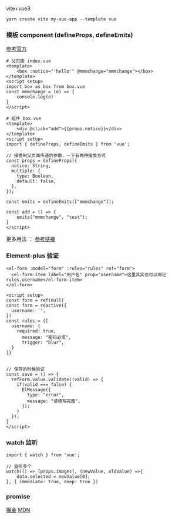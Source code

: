 vite+vue3
```
yarn create vite my-vue-app --template vue
```

### 模板 component (defineProps, defineEmits)
[参考官方](https://cn.vuejs.org/guide/components/props.html)
```
# 父页面 index.vue
<template>
    <box :notice="'hello'" @mmmchange="mmmchange"></box>
</template>
<script setup>
import box as box from box.vue
const mmmchange = (e) => {
    console.log(e)
} 
</script>
```

```
# 组件 box.vue
<template>
    <div @click="add">{{props.notice}}</div>
</template>
<script setup>
import { defineProps, defineEmits } from 'vue';

// 接受到父页面传递的参数，一下有两种接受方式
const props = defineProps({
  notice: String,
  multiple: {
    type: Boolean,
    default: false,
  },
});

const emits = defineEmits(["mmmchange"]);

const add = () => {
    emits("mmmchange", "test");
}
</script>
```
更多用法 ： [参考链接](https://juejin.cn/post/7197970175479611451)


### Element-plus 验证
```
<el-form :model="form" :rules="rules" ref="form">
  <el-form-item label="用户名" prop="username">这里其实也可以绑定rules.username</el-form-item>
</el-form>

<script setup>
const form = ref(null)
const form = reactive({
  username: '',
})
const rules = {[
  username: {
    required: true,
      message: "密码必填",
      trigger: "blur",
  }
]}


// 保存的时候验证
const save = () => {
  refForm.value.validate((valid) => {
    if(valid === false) {
      ElMessage({
        type: "error",
        message: "请填写完整",
      });
    }
  });
}
</script>
```

### watch 监听
```
import { watch } from 'vue';

// 监听多个
watch(() => [props.images], (newValue, oldValue) =>{
    data.selected = newValue[0];
}, { immediate: true, deep: true })
```

### promise
[掘金](https://juejin.cn/post/7011755708496478215)
[MDN](https://developer.mozilla.org/zh-CN/docs/Web/JavaScript/Reference/Global_Objects/Promise)